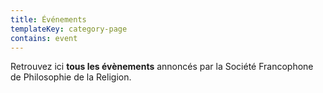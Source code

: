```yaml
---
title: Événements
templateKey: category-page
contains: event
---
```

Retrouvez ici **tous les évènements** annoncés par la Société Francophone de Philosophie de la Religion.